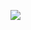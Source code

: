 ![](https://steamuserimages-a.akamaihd.net/ugc/513756461314762619/EFDDB507FAC574012F636BC73F5BCA1886641BD3/)
